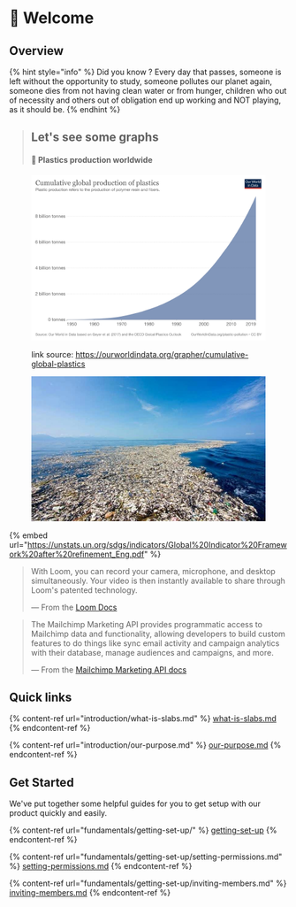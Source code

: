 # 👋 Welcome

## Overview

{% hint style="info" %}
Did you know ? Every day that passes, someone is left without the opportunity to study, someone pollutes our planet again, someone dies from not having clean water or from hunger, children who out of necessity and others out of obligation end up working and NOT playing, as it should be.
{% endhint %}

> ## Let's see some graphs
>
> #### :thinking: Plastics production worldwide



<figure><img src=".gitbook/assets/cumulative-global-plastics.png" alt=""><figcaption><p>link source: <a href="https://ourworldindata.org/grapher/cumulative-global-plastics">https://ourworldindata.org/grapher/cumulative-global-plastics</a></p></figcaption></figure>

<figure><img src=".gitbook/assets/GreatPacificGarbagePatch.jpg" alt=""><figcaption></figcaption></figure>



{% embed url="https://unstats.un.org/sdgs/indicators/Global%20Indicator%20Framework%20after%20refinement_Eng.pdf" %}

> With Loom, you can record your camera, microphone, and desktop simultaneously. Your video is then instantly available to share through Loom's patented technology.
>
> — From the [Loom Docs](https://support.loom.com/hc/en-us/articles/360002158057-What-is-Loom-)

> The Mailchimp Marketing API provides programmatic access to Mailchimp data and functionality, allowing developers to build custom features to do things like sync email activity and campaign analytics with their database, manage audiences and campaigns, and more.
>
> — From the [Mailchimp Marketing API docs](https://mailchimp.com/developer/marketing/docs/fundamentals/)

## Quick links

{% content-ref url="introduction/what-is-slabs.md" %}
[what-is-slabs.md](introduction/what-is-slabs.md)
{% endcontent-ref %}

{% content-ref url="introduction/our-purpose.md" %}
[our-purpose.md](introduction/our-purpose.md)
{% endcontent-ref %}

## Get Started

We've put together some helpful guides for you to get setup with our product quickly and easily.

{% content-ref url="fundamentals/getting-set-up/" %}
[getting-set-up](fundamentals/getting-set-up/)
{% endcontent-ref %}

{% content-ref url="fundamentals/getting-set-up/setting-permissions.md" %}
[setting-permissions.md](fundamentals/getting-set-up/setting-permissions.md)
{% endcontent-ref %}

{% content-ref url="fundamentals/getting-set-up/inviting-members.md" %}
[inviting-members.md](fundamentals/getting-set-up/inviting-members.md)
{% endcontent-ref %}
